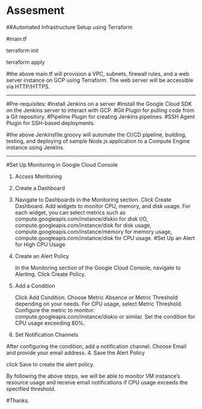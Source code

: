# Assesment


##Automated Infrastructure Setup using Terraform

#main.tf

terraform init

terraform apply 

#the above main.tf will provision a VPC, subnets, firewall rules, and a web server instance on GCP using Terraform. The web server will be accessible via HTTP/HTTPS.

----------------------------------------------------------------------------------------------------------------------------------------------------------------------

#Pre-requisites:
#Install Jenkins on a server 
#Install the Google Cloud SDK on the Jenkins server to interact with GCP.
#Git Plugin for pulling code from a Git repository.
#Pipeline Plugin for creating Jenkins pipelines.
#SSH Agent Plugin for SSH-based deployments.

#the above Jenkinsfile.groovy will automate the CI/CD pipeline, building, testing, and deploying of sample  Node.js application to a Compute Engine instance using Jenkins.

----------------------------------------------------------------------------------------------------------------------------------------------------------------------
#Set Up Monitoring in Google Cloud Console
1. Access Monitoring
2. Create a Dashboard
3. Navigate to Dashboards in the Monitoring section.
   Click Create Dashboard.
   Add widgets to monitor CPU, memory, and disk usage. For each widget, you can select metrics such as
   compute.googleapis.com/instance/diskio for disk I/O,
   compute.googleapis.com/instance/disk for disk usage, 
   compute.googleapis.com/instance/memory for memory usage,
   compute.googleapis.com/instance/disk for CPU usage.
#Set Up an Alert for High CPU Usage
1. Create an Alert Policy

   In the Monitoring section of the Google Cloud Console, navigate to Alerting.
   Click Create Policy.
2. Add a Condition

   Click Add Condition.
   Choose Metric Absence or Metric Threshold depending on your needs.
   For CPU usage, select Metric Threshold.
   Configure the metric to monitor: compute.googleapis.com/instance/diskio or similar.
   Set the condition for CPU usage exceeding 80%.
3. Set Notification Channels

After configuring the condition, add a notification channel.
Choose Email and provide your email address.
4. Save the Alert Policy

click Save to create the alert policy.

By following the above steps, we will be able to monitor VM instance’s resource usage and receive email notifications if CPU usage exceeds the specified threshold.


#Thanks. 
